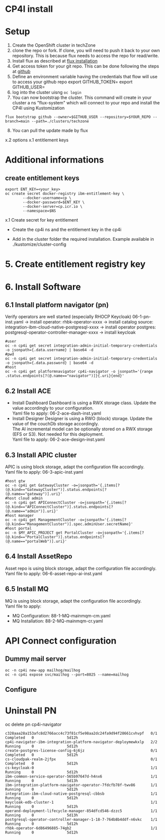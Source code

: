 # CP4I install 

# Setup

1. Create the OpenShift cluster in techZone
2. clone the repo or fork. If clone, you will need to push it back to your own repository. This is because flux needs to access the repo for read/write.
3. Install flux as described at [flux installation](https://fluxcd.io/flux/installation/)
4. Get access token for your git repo. This can be done following the steps at [github](https://docs.github.com/en/authentication/keeping-your-account-and-data-secure/managing-your-personal-access-tokens#creating-a-fine-grained-personal-access-token)
5. Define an environment variable having the credentials that flow will use to access your github repo
export GITHUB_TOKEN=<your-token>
export GITHUB_USER=<your-username>
6. log into the cluster uisng `oc login`
7. You can now bootstrap the cluster. This command will create in your cluster a ns "flux-system" which will connect to your repo and install the CP4I using Kustomization

```shell
flux bootstrap github --owner=$GITHUB_USER --repository=$YOUR_REPO --branch=main --path=./clusters/techzone
```
8. You can pull the update made by flux

x.2 options
x.1 entitlement keys


# Additional informations
## create entitlement keys


```shell
export ENT_KEY=<your_key>
oc create secret docker-registry ibm-entitlement-key \
        --docker-username=cp \
        --docker-password=$ENT_KEY \
        --docker-server=cp.icr.io \
        --namespace=$NS
```


x.1 Create secret for key entitlement

- Create the cp4i ns and the entitlement key in the cp4i

- Add in the cluster folder the required installation. Example available in ./kustomize/cluster-config


# 5. Create entitlement registry key

# 6. Install Software
## 6.1 Install platform navigator (pn)
Verify operators are well started (especially RHOCP Keycloak)
06-1-pn-inst.yaml
-> install operator: rhbk-operator-xxxx
-> install catalog source: integration-ibm-cloud-native-postgresql-xxxx
-> install operator postgres: postgresql-operator-controller-manager-xxxx
-> install keycloak


```shell
#user
oc -n cp4i get secret integration-admin-initial-temporary-credentials -o jsonpath={.data.username} | base64 -d
#pwd
oc -n cp4i get secret integration-admin-initial-temporary-credentials -o jsonpath={.data.password} | base64 -d
#host
oc -n cp4i get platformnavigator cp4i-navigator -o jsonpath='{range .status.endpoints[?(@.name=="navigator")]}{.uri}{end}'
```

## 6.2 Install ACE
- Install Dashboard 
  Dashboard is using a RWX storage class. Update the value accordingly to your configuration.  
  Yaml file to apply: 06-2-ace-dash-inst.yaml
- Install Designer
  Designer is using a RWO (block) storage. Update the value of the couchDb storage accordingly.  
  The AI incremental model can be optionally stored on a RWX storage (EFS or S3). Not needed for this deployment.  
  Yaml file to apply: 06-2-ace-design-inst.yaml
## 6.3 Install APIC cluster

APIC is using block storage, adapt the configuration file accordingly.  
Yaml file to apply: 06-3-apic-inst.yaml

```shell
#host gtw
oc -n cp4i get GatewayCluster -o=jsonpath='{.items[?(@.kind=="GatewayCluster")].status.endpoints[?(@.name=="gateway")].uri}'
#host cloud admin
oc -n cp4i get APIConnectCluster -o=jsonpath='{.items[?(@.kind=="APIConnectCluster")].status.endpoints[?(@.name=="admin")].uri}'
#host manager
oc -n cp4i get ManagementCluster -o=jsonpath='{.items[?(@.kind=="ManagementCluster")].spec.adminUser.secretName}'
#host portal
oc -n $MY_APIC_PROJECT get PortalCluster -o=jsonpath='{.items[?(@.kind=="PortalCluster")].status.endpoints[?(@.name=="portalWeb")].uri}'
```
## 6.4 Install AssetRepo

Asset repo is using block storage, adapt the configuration file accordingly.  
Yaml file to apply: 06-6-asset-repo-ai-inst.yaml

## 6.5 Install MQ

MQ is using block storage, adapt the configuration file accordingly.  
Yaml file to apply: 
- MQ Configuration: 88-1-MQ-mainmqm-cm.yaml
- MQ Installation: 88-2-MQ-mainmqm-cr.yaml 


# API Connect configuration

## Dummy mail server

```shell
oc -n cp4i new-app mailhog/mailhog
oc -n cp4i expose svc/mailhog --port=8025 --name=mailhog
```

## Configure 

# Uninstall PN

oc delete pn cp4i-navigator

```
c328aaa28a153afc8d2766acc4c73f81cf5e98aa2dc24fa9d94f28661cvhvpf   0/1     Completed   0               5d12h
cp4i-navigator-ibm-integration-platform-navigator-deploymewkxlp   2/2     Running     0               5d12h
create-postgres-license-config-6j6jz                              0/1     Completed   0               5d12h
cs-cloudpak-realm-2jfpx                                           0/1     Completed   0               5d12h
cs-keycloak-0                                                     1/1     Running     0               5d12h
ibm-common-service-operator-565b97647d-h4nx6                      1/1     Running     0               5d13h
ibm-integration-platform-navigator-operator-7fdcfb78f-twv86       1/1     Running     0               5d12h
integration-ibm-cloud-native-postgresql-cbbsb                     1/1     Running     0               5d12h
keycloak-edb-cluster-1                                            1/1     Running     0               5d12h
operand-deployment-lifecycle-manager-854dfcd546-dzzc5             1/1     Running     0               5d13h
postgresql-operator-controller-manager-1-18-7-764b8b4ddf-n6vkc    1/1     Running     0               5d12h
rhbk-operator-6d86496885-74gb2                                    1/1     Running     0               5d12h
```
